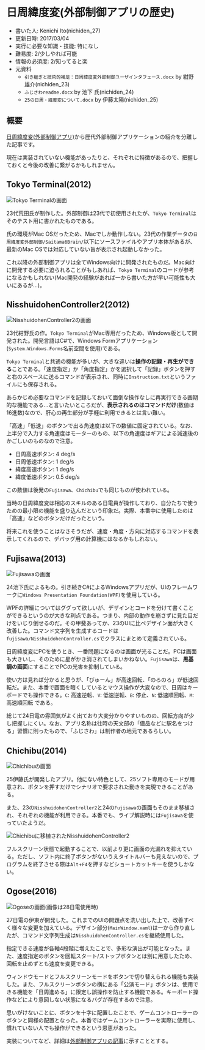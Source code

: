 # 日周緯度変(外部制御アプリの歴史)
- 書いた人: Kenichi Ito(nichiden_27)
- 更新日時: 2017/03/04
- 実行に必要な知識・技能: 特になし
- 難易度: 2/少しやれば可能
- 情報の必須度: 2/知ってると楽
- 元資料
  + `引き継ぎと技術的補足：日周緯度変外部制御ユーザインタフェース.docx` by 紺野雄介(nichiden_23)
  + `ふじさわreadme.docx` by 池下 氏(nichiden_24)
  + `25の日周・緯度変について.docx` by 伊藤太陽(nichiden_25)

## 概要
[日周緯度変(外部制御アプリ)](pc-software.html)から歴代外部制御アプリケーションの紹介を分離した記事です。

現在は実装されていない機能があったりと、それぞれに特徴があるので、把握しておくと今後の改善に繋がるかもしれません。

## Tokyo Terminal(2012)
![Tokyo Terminalの画面](_media/tokyoterminal.png)

23代荒田氏が制作した。外部制御は23代で初使用されたが、`Tokyo Terminal`はそのテスト用に書かれたものである。

氏の環境がMac OSだったため、Macでしか動作しない。23代の作業データの`日周緯度変外部制御/Saitama6Brain/`以下にソースファイルやアプリ本体があるが、最新のMac OSでは対応していない旨が表示され起動しなかった。

これ以降の外部制御アプリは全てWindows向けに開発されたものだ。Mac向けに開発する必要に迫られることがもしあれば、`Tokyo Terminal`のコードが参考になるかもしれない(Mac開発の経験があれば一から書いた方が早い可能性も大いにあるが...)。

## NisshuidohenController2(2012)
![NisshuidohenController2の画面](_media/nisshuidohencontroller2.png)

23代紺野氏の作。`Tokyo Terminal`がMac専用だったため、Windows版として開発された。開発言語はC#で、Windows Formアプリケーション(`System.Windows.Forms`名前空間を使用)である。

`Tokyo Terminal`と共通の機能が多いが、大きな違いは**操作の記録・再生ができる**ことである。「速度指定」か「角度指定」かを選択して「記録」ボタンを押すと右のスペースに送るコマンドが表示され、同時に`Instruction.txt`というファイルにも保存される。

あらかじめ必要なコマンドを記録しておいて面倒な操作なしに再実行できる画期的な機能である...と言いたいところだが、**表示されるのはコマンドだけ**(数値は16進数)なので、肝心の再生部分が手軽に利用できるとは言い難い。

「高速」「低速」のボタンで出る角速度は以下の数値に固定されている。なお、上半分で入力する角速度はモーターのもの、以下の角速度はギアによる減速後のかごしいのものなので注意。
- 日周高速ボタン: 4 deg/s
- 日周低速ボタン: 1 deg/s
- 緯度高速ボタン: 1 deg/s
- 緯度低速ボタン: 0.5 deg/s

この数値は後発の`Fujisawa`、`Chichibu`でも同じものが使われている。

当時の日周緯度変は相応のスキルのある日電員が操作しており、自分たちで使うための最小限の機能を盛り込んだという印象だ。実際、本番中に使用したのは「高速」などのボタンだけだったという。

将来これを使うことはなさそうだが、速度・角度・方向に対応するコマンドを表示してくれるので、デバッグ用の計算機にはなるかもしれない。

## Fujisawa(2013)
![Fujisawaの画面](_media/fujisawa.png)

24池下氏によるもの。引き続きC#によるWindowsアプリだが、UIのフレームワークに`Windows Presentation Foundation(WPF)`を使用している。

WPFの詳細についてはググって欲しいが、デザインとコードを分けて書くことができるというのが大きな利点である。つまり、内部の動作を崩さずに見た目だけをいじり倒せるのだ。その甲斐あってか、23のUIに比べデザイン面が大きく改善した。コマンド文字列を生成するコードは`fujisawa/NisshuidohenController.cs`でクラスにまとめて定義されている。

日周緯度変にPCを使うとき、一番問題になるのは画面が光ることだ。PCは画面も大きいし、そのために星がかき消されてしまいかねない。`Fujisawa`は、**黒基調の画面**にすることでPCの光害を抑制している。

使い方は見れば分かると思うが、「びゅーん」が高速回転、「のろのろ」が低速回転だ。また、本番で画面を暗くしているとマウス操作が大変なので、日周はキーボードでも操作できる。`C`: 高速逆転、`V`: 低速逆転、`B`: 停止、`N`: 低速順回転、`M`: 高速順回転 である。

総じて24日電の雰囲気がよく出ており大変分かりやすいものの、回転方向が少し把握しにくい。なお、アプリ名称は往時の天文部の「備品などに駅名をつける」習慣に則ったもので、「ふじさわ」は制作者の地元であるらしい。

## Chichibu(2014)
![Chichibuの画面](_media/chichibu.png)

25伊藤氏が開発したアプリ。他にない特色として、25ソフト専用のモードが用意され、ボタンを押すだけでシナリオで要求された動きを実現できることがある。

また、23の`NisshuidohenController2`と24の`Fujisawa`の画面もそのまま移植され、それぞれの機能が利用できる。本番でも、ライブ解説時には`Fujisawa`を使っていたようだ。

![Chichibuに移植されたNisshuidohenController2](_media/chichibu_2.png)

フルスクリーン状態で起動することで、以前より更に画面の光漏れを抑えている。ただし、ソフト内に終了ボタンがないうえタイトルバーも見えないので、プログラムを終了させる際は`Alt`+`F4`を押すなどショートカットキーを使うしかない。

## Ogose(2016)
![Ogoseの画面(画像は28日電使用時)](_media/ogose.png)

27日電の伊東が開発した。これまでのUIの問題点を洗い出した上で、改善すべく様々な変更を加えている。デザイン部分(`MainWindow.xaml`)は一から作り直したが、コマンド文字列生成は`NisshuidohenController.cs`を継続使用した。

指定できる速度が各軸4段階に増えたことで、多彩な演出が可能となった。また、速度指定のボタンを回転スタート/ストップボタンとは別に用意したため、回転を止めずとも速度を変更できる。

ウィンドウモードとフルスクリーンモードをボタンで切り替えられる機能も実装した。また、フルスクリーンボタンの横にある「公演モード」ボタンは、使用できる機能を「日周進める」に限定し誤操作を防止する機能である。キーボード操作などにより意図しない状態になるバグが存在するので注意。

思いがけないことに、ボタンを十字に配置したことで、ゲームコントローラーのボタンと同様の配置となった。本番ではゲームコントローラーを実際に使用し、慣れていない人でも操作ができるという恩恵があった。

実装についてなど、詳細は[外部制御アプリの記事](pc-software.html)に示すこととする。

